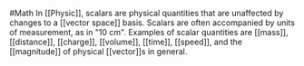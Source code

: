#Math 
In [[Physic]], scalars are physical quantities that are unaffected by changes to a [[vector space]] basis. Scalars are often accompanied by units of measurement, as in "10 cm". Examples of scalar quantities are [[mass]], [[distance]], [[charge]], [[volume]], [[time]], [[speed]], and the [[magnitude]] of physical [[vector]]s in general.
